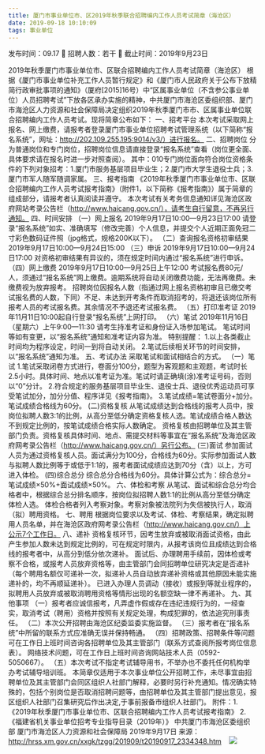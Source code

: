 ```yaml
---
title: 厦门市事业单位市、区2019年秋季联合招聘编内工作人员考试简章（海沧区）
date: 2019-09-18 10:10:09
tags: 事业单位
---
```

发布时间：09.17   🌟   招聘人数：若干   🌈   截止时间：2019年9月23日
<!-- more -->

2019年秋季厦门市事业单位市、区联合招聘编内工作人员考试简章（海沧区）
根据《厦门市事业单位补充工作人员暂行规定》和《厦门市人民政府关于公布下放精简行政审批事项的通知》（厦府[2015]16号）中“区属事业单位（不含参公事业单位）人员招聘考试”下放各区承办实施的精神，中共厦门市海沧区委组织部、厦门市海沧区人力资源和社会保障局决定组织2019年秋季厦门市市、区属事业单位联合招聘编内工作人员考试。现将简章公布如下：
一、招考平台
本次考试采取网上报名、网上缴费，请报考者登录厦门市事业单位招聘考试管理系统（以下简称“报名系统”，网址：http://202.109.255.195:9014/v3/）进行报名。
二、招聘岗位
分为普通岗位和专门岗位，招聘岗位信息请直接登录“报名系统”查看（岗位更全面、具体要求请在报名时进一步对照查阅）。
其中：010专门岗位面向符合岗位资格条件的下列对象招考：1.厦门市服务基层项目毕业生；2.厦门市大学生退役士兵；3.厦门市军人随军随调家属。
三、报考指南
《2019年秋季厦门市事业单位市、区联合招聘编内工作人员考试报考指南》（附件1，以下简称《报考指南》）属于简章的组成部分，请报考者认真阅读并遵守。
本次考试有关考务信息通知详见海沧区政府网站考录公告栏（http://www.haicang.gov.cn/），请考生自行留意，不再另行通知。
四、时间安排
（一）网上报名
2019年9月17日10:00—9月23日17:00
请登录“报名系统”如实、准确填写（修改完善）个人信息，并提交个人近期正面免冠二寸彩色数码证件照（jpg格式，规格200K以下）。
（二）查询报名资格初审结果
2019年9月17日10:00—9月24日15:00
（三）申诉
2019年9月17日10:00—9月24日17:00
对资格初审结果有异议的，须在规定时间内通过“报名系统”进行申诉。
（四）网上缴费
2019年9月17日10:00—9月25日上午12:00
考试报名费80元/人，须通过“报名系统”网上缴费。逾期系统将自动关闭缴费功能，无法再缴费。未缴费视为放弃报考。
招聘岗位因报名人数（指通过网上报名资格初审且已缴交考试报名费的人数，下同）不足、未达到开考条件而取消招考的，将退还该岗位所有报考人员的考试报名费。其余情况不予退还考试报名费。
（五）打印准考证
2019年11月11日10:00起自行登录“报名系统”上网打印。
（六）笔试
2019年11月16日（星期六）上午9:00—11:30
请考生持准考证和身份证入场参加笔试。
笔试时间等如有变更，以“报名系统”通知和准考证内容为准。
特别提醒：
1.以上各类截止时间均为程序设定，时间一到将自动关闭。
2.笔试后续相关环节的时间安排，以“报名系统”通知为准。
五、考试办法
采取笔试和面试相结合的方式。
（一）笔试
1.笔试采取闭卷方式进行，卷面分100分，题型为客观题和主观题，考试时长2.5小时。具体时间、地点以准考证为准。笔试时请正确填(涂)准考证号码，否则以“0”分计。
2.符合规定的服务基层项目毕业生、退役士兵、退役优秀运动员可享受笔试加分，加分分值、程序详见《报考指南》。
3.笔试成绩=笔试卷面分+加分。笔试成绩合格线为60分。
(二)资格复核
从笔试成绩达到合格线的报考人员中，按岗位拟聘人数3:1的比例，从高分至低分确定资格复核人选。笔试成绩合格人数达不到规定比例的，按笔试成绩合格实际人数确定。
资格复核由招聘单位及其主管部门负责。资格复核具体时间、地点、需提交材料等事宜在“报名系统”及海沧区政府网考录公告栏（http://www.haicang.gov.cn/）另行公布。
(三)面试
参加面试人员为通过资格复核人员。面试满分为100分，合格线为60分。实际参加面试人数与拟聘人数比例等于或低于1:1的，报考者面试成绩应达到70分（含）以上，方可进入体检。
(四)综合总分
综合总分合格线为60分。具体计算公式为：综合总分=笔试成绩×50%+面试成绩×50%。
六、体检和考察
从笔试、面试和综合总分均合格者中，根据综合总分排名顺序，按岗位拟招聘人数1:1的比例从高分至低分确定体检人选。
体检合格者列入考察对象。考察对象被法院列为失信被执行人，取消（拟）聘用资格。
七、聘用
根据岗位要求以及考试、体检、考察结果，确定拟聘用人员名单，并在海沧区政府网考录公告栏（http://www.haicang.gov.cn/）上公示7个工作日。
八、递补
资格复核环节，因考生放弃或被取消面试资格，由此产生参加人数未达到规定比例的，可在规定时限内，从报考该岗位且成绩达到合格线的报考者中，从高分到低分依次递补。
面试后、办理聘用手续前，因体检或考察不合格，或报考人员放弃资格等，由主管部门会同招聘单位研究决定是否递补（每个聘用名额仅可递补一次，拟递补人员自动放弃递补资格或其他原因未能实施递补的，均不再顺延递补）。
已进入办理人员调动（接收）或报到等就业程序的，拟聘用人员放弃或被取消聘用资格等情形出现的名额空缺一律不再递补。
九、其他事项
（一）报考者应诚信报考，凡弄虚作假或存在违纪违规行为的，一经查实，取消考试（聘用）资格并按照有关规定处理，构成犯罪的，依法追究刑事责任。
（二）本次公开招聘由海沧区纪委监委实施监督。
（三）报考者在“报名系统”中所留的联系方式应准确无误并保持畅通。
（四）招聘政策、招聘条件等问题可在工作日上班时间咨询各招聘单位及其主管部门（联系方式查阅所报考岗位信息表）。
网络技术问题，可在工作日上班时间咨询网站技术人员（0592-5050667）。
（五）本次考试不指定考试辅导用书，不举办也不委托任何机构举办考试辅导培训班。
本简章仅适用于本次事业单位公开招聘工作，未尽事宜由招聘单位及其主管部门会同区组织人社部门解释，必要时另行补充通知。情况确实特殊的，包括个别岗位是否取消招聘问题等，由招聘单位及其主管部门提出意见，报区组织人社部门召集研究后作出决定,于事前报备市组织人社部门。
附件：1.《2019年秋季厦门市事业单位市、区联合招聘编内工作人员考试报考指南》
2.《福建省机关事业单位招考专业指导目录（2019年）》
中共厦门市海沧区委组织部
厦门市海沧区人力资源和社会保障局
2019年9月17日
来源：
http://hrss.xm.gov.cn/xxgk/tzgg/201909/t20190917_2334348.htm
 
 ![](https://cdn.weiweiblog.cn/20181015134814.png)